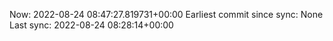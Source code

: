Now: 2022-08-24 08:47:27.819731+00:00 Earliest commit since sync: None Last sync: 2022-08-24 08:28:14+00:00
